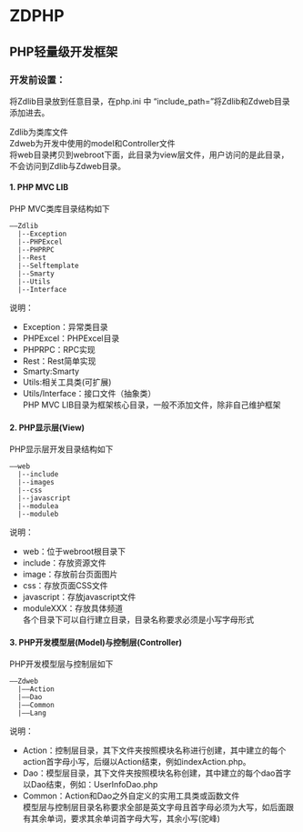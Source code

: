# ZDPHP

## PHP轻量级开发框架
### 开发前设置：   
 将Zdlib目录放到任意目录，在php.ini 中 “include_path=”将Zdlib和Zdweb目录添加进去。

   Zdlib为类库文件<br>
   Zdweb为开发中使用的model和Controller文件<br>
   将web目录拷贝到webroot下面，此目录为view层文件，用户访问的是此目录，不会访问到Zdlib与Zdweb目录。<br>
#### 1. PHP MVC LIB  
PHP MVC类库目录结构如下
``` 
――Zdlib
  |--Exception
  |--PHPExcel
  |--PHPRPC
  |--Rest
  |--Selftemplate
  |--Smarty
  |--Utils
  |--Interface
```
说明：
* Exception：异常类目录
* PHPExcel：PHPExcel目录
* PHPRPC：RPC实现
* Rest：Rest简单实现
* Smarty:Smarty
* Utils:相关工具类(可扩展)
* Utils/Interface：接口文件（抽象类）<br>
PHP MVC LIB目录为框架核心目录，一般不添加文件，除非自己维护框架

#### 2. PHP显示层(View)<br>
PHP显示层开发目录结构如下
```
――web
  |--include
  |--images
  |--css
  |--javascript
  |--modulea
  |--moduleb
```
说明：
* web：位于webroot根目录下
* include：存放资源文件
* image：存放前台页面图片
* css：存放页面CSS文件
* javascript：存放javascript文件
* moduleXXX：存放具体频道<br>
各个目录下可以自行建立目录，目录名称要求必须是小写字母形式

#### 3. PHP开发模型层(Model)与控制层(Controller)
PHP开发模型层与控制层如下
```
――Zdweb
  |――Action
  |――Dao
  |――Common
  |――Lang
```
说明：
* Action：控制层目录，其下文件夹按照模块名称进行创建，其中建立的每个action首字母小写，后缀以Action结束，例如indexAction.php。
* Dao：模型层目录，其下文件夹按照模块名称创建，其中建立的每个dao首字以Dao结束，例如：UserInfoDao.php
* Common：Action和Dao之外自定义的实用工具类或函数文件<br>
模型层与控制层目录名称要求全部是英文字母且首字母必须为大写，如后面跟有其余单词，要求其余单词首字母大写，其余小写(驼峰)
